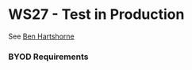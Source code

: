 # WS27 - Test in Production

See [Ben Hartshorne](Beni%20Hartshorne/README.md)

### BYOD Requirements
